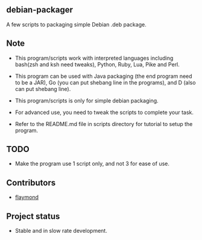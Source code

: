 ## debian-packager
A few scripts to packaging simple Debian .deb package.

## Note

* This program/scripts work with interpreted languages including bash(zsh and ksh need tweaks), Python, Ruby, Lua, Pike and Perl.

* This program can be used with Java packaging (the end program need to be a JAR), Go (you can put shebang line in the programs), and D (also can put shebang line).

* This program/scripts is only for simple debian packaging.

* For advanced use, you need to tweak the scripts to complete your task.

* Refer to the README.md file in scripts directory for tutorial to setup the program.


## TODO
* Make the program use 1 script only, and not 3 for ease of use.

## Contributors

* [flaymond](https://www.github.com/flaymond)

## Project status

- Stable and in slow rate development.
